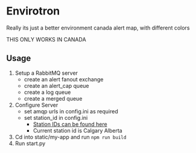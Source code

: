 # Envirotron
Really its just a better environment canada alert map, with different colors

THIS ONLY WORKS IN CANADA

## Usage

1. Setup a RabbitMQ server
    - create an alert fanout exchange
    - create an alert_cap queue
    - create a log queue
    - create a merged queue
2. Configure Server
    - set amqp urls in config.ini as required
    - set station_id in config.ini
        - [Station IDs can be found here](https://dd.weather.gc.ca/citypage_weather/docs/site_list_towns_en.csv)
        - Current station id is Calgary Alberta
3. Cd into static/my-app and run `npm run build`
4. Run start.py